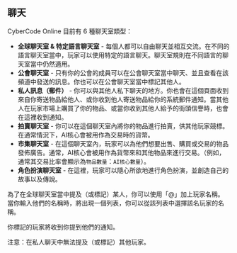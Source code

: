 ## 聊天

CyberCode Online 目前有 6 種聊天室類型： 
- **全球聊天室 & 特定語言聊天室** - 每個人都可以自由聊天並相互交流。在不同的語言聊天室當中，玩家可以使用特定的語言聊天。聊天室規則在不同語言的聊天室當中仍然適用。
- **公會聊天室** - 只有你的公會的成員可以在公會聊天室當中聊天、並且查看在該頻道中發送的訊息。你也可以在公會聊天室當中標記其他人。
- **私人訊息（郵件）** - 你可以與其他人私下聊天的地方。你也會在這個頁面收到來自你寄送物品給他人、或你收到他人寄送物品給你的系統郵件通知。當其他人在玩家市場上購買了你的物品、或當你收到其他人給予的街頭信譽時，也會在這裡收到通知。
- **拍賣聊天室** - 你可以在這個聊天室內將你的物品進行拍賣，供其他玩家競標。在通常情況下，AI核心會被用作為交易時的貨幣。  
- **市集聊天室** - 在這個聊天室內，玩家可以為他們想要出售、購買或交易的物品發佈廣告。通常，AI核心會被用作為貨幣來和其他物品來進行交易。（例如，通常其交易比率會顯示為`物品數量`：`AI核心數量`）。
- **角色扮演聊天室** - 在這裡，玩家可以隨心所欲地進行角色扮演，並創造自己的故事以及傳說。 

為了在全球聊天室當中提及（或標記）某人，你可以使用「@」加上玩家名稱。 當你輸入他們的名稱時，將出現一個列表，你可以從該列表中選擇該名玩家的名稱。

你標記的玩家將收到你提到他們的通知。 

注意：在私人聊天中無法提及（或標記）其他玩家。
